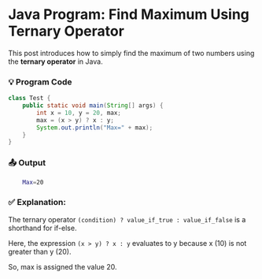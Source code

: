 # Java Program: Find Maximum Using Ternary Operator

This post introduces how to simply find the maximum of two numbers using the **ternary operator** in Java.

### 💡 Program Code
```java
class Test {
    public static void main(String[] args) {
        int x = 10, y = 20, max;
        max = (x > y) ? x : y;
        System.out.println("Max=" + max);
    }
}
``` 
### 📤 Output
```bash 
    Max=20
```

### ✅ Explanation:
The ternary operator ``` (condition) ? value_if_true : value_if_false ``` is a shorthand for if-else.

Here, the expression ``` (x > y) ? x : y ``` evaluates to y because  x (10) is not greater than y (20).

So, max is assigned the value 20.
